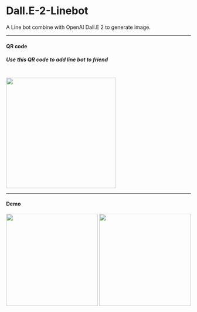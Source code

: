 # Dall.E-2-Linebot

A Line bot combine with OpenAI Dall.E 2 to generate image.

---

#### QR code
##### Use this QR code to add line bot to friend <br>
<br>
<img src="https://user-images.githubusercontent.com/74141558/224867554-137963d1-c6b7-4415-9040-c1d1a1815c50.png" width="300" height="300" />

---

#### Demo
<img src = "https://user-images.githubusercontent.com/74141558/224868469-1a506aa4-4e3e-4614-be2d-65065dcaf6ad.jpg" width="250" height="250" />
<img src = "https://user-images.githubusercontent.com/74141558/224868474-3e373773-25d3-4792-b9f2-c616afeff801.jpg" width="250" height="250" />
